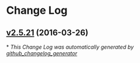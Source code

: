# Change Log

## [v2.5.21](https://github.com/Mrucznik/Mrucznik-RP-2.5/tree/v2.5.21) (2016-03-26)


\* *This Change Log was automatically generated by [github_changelog_generator](https://github.com/skywinder/Github-Changelog-Generator)*